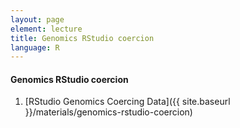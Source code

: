 ```yaml
---
layout: page
element: lecture
title: Genomics RStudio coercion
language: R
---
```


#### Genomics RStudio coercion


1. [RStudio Genomics Coercing Data]({{ site.baseurl }}/materials/genomics-rstudio-coercion)

<!--

Omit below for genomics
3. [Paths]({{ site.baseurl }}/materials/paths-R)
4. [Basic Reproducibility]({{ site.baseurl }}/materials/basic-reproducibility-R)

-->

